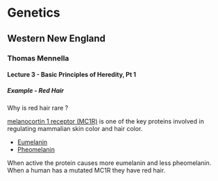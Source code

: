 # Genetics
## Western New England 
### Thomas Mennella
#### Lecture 3 - Basic Principles of Heredity, Pt 1

##### Example - Red Hair

Why is red hair rare ?  

[melanocortin 1 receptor (MC1R)](https://en.wikipedia.org/wiki/Melanocortin_1_receptor) is one of the key proteins involved in regulating mammalian skin color and hair color.  

- [Eumelanin](https://en.wikipedia.org/wiki/Melanin#Eumelanin)
- [Pheomelanin](https://en.wikipedia.org/wiki/Melanin#Pheomelanin)  

When active the protein causes more eumelanin and less pheomelanin. When a human has a mutated MC1R they have red hair.  

